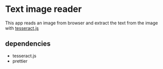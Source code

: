# Text image reader

This app reads an image from browser and extract the text from the image with [tesseract.js](https://github.com/naptha/tesseract.js/)

## dependencies

- tesseract.js
- prettier

